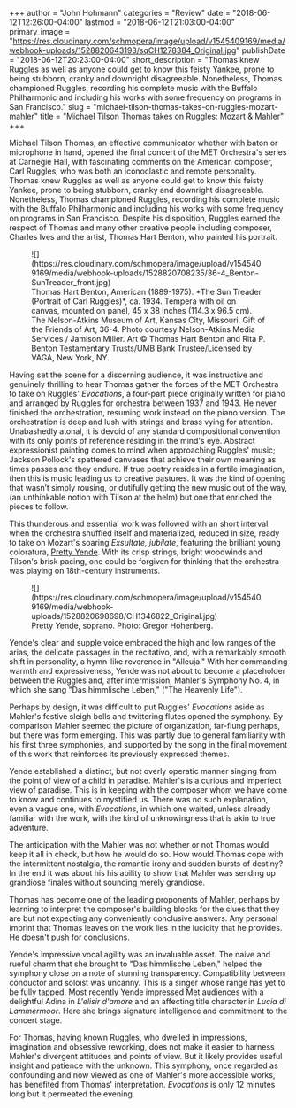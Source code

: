 +++
author = "John Hohmann"
categories = "Review"
date = "2018-06-12T12:26:00-04:00"
lastmod = "2018-06-12T21:03:00-04:00"
primary_image = "https://res.cloudinary.com/schmopera/image/upload/v1545409169/media/webhook-uploads/1528820643193/sqCH1278384_Original.jpg"
publishDate = "2018-06-12T20:23:00-04:00"
short_description = "Thomas knew Ruggles as well as anyone could get to know this feisty Yankee, prone to being stubborn, cranky and downright disagreeable. Nonetheless, Thomas championed Ruggles, recording his complete music with the Buffalo Philharmonic and including his works with some frequency on programs in San Francisco."
slug = "michael-tilson-thomas-takes-on-ruggles-mozart-mahler"
title = "Michael Tilson Thomas takes on Ruggles: Mozart &amp; Mahler"
+++

Michael Tilson Thomas, an effective communicator whether with baton or microphone in hand, opened the final concert of the MET Orchestra's series at Carnegie Hall, with fascinating comments on the American composer, Carl Ruggles, who was both an iconoclastic and remote personality.  Thomas knew Ruggles as well as anyone could get to know this feisty Yankee, prone to being stubborn, cranky and downright disagreeable. Nonetheless, Thomas championed Ruggles, recording his complete music with the Buffalo Philharmonic and including his works with some frequency on programs in San Francisco. Despite his disposition, Ruggles earned the respect of Thomas and many other creative people including composer, Charles Ives and the artist, Thomas Hart Benton, who painted his portrait.

<figure data-type="image">
![](https://res.cloudinary.com/schmopera/image/upload/v1545409169/media/webhook-uploads/1528820708235/36-4_Benton-SunTreader_front.jpg)
<figcaption>Thomas Hart Benton, American (1889-1975). *The Sun Treader (Portrait of Carl Ruggles)*, ca. 1934. Tempera with oil on canvas, mounted on panel, 45 x 38 inches (114.3 x 96.5 cm). The Nelson-Atkins Museum of Art, Kansas City, Missouri. Gift of the Friends of Art, 36-4. Photo courtesy Nelson-Atkins Media Services / Jamison Miller. Art © Thomas Hart Benton and Rita P. Benton Testamentary Trusts/UMB Bank Trustee/Licensed by VAGA, New York, NY.</figcaption>
</figure>

Having set the scene for a discerning audience, it was instructive and genuinely thrilling to hear Thomas gather the forces of the MET Orchestra to take on Ruggles' *Evocations*, a four-part piece originally written for piano and arranged by Ruggles for orchestra between 1937 and 1943. He never finished the orchestration, resuming work instead on the piano version. The orchestration is deep and lush with strings and brass vying for attention. Unabashedly atonal, it is devoid of any standard compositional convention with its only points of reference residing in the mind's eye. Abstract expressionist painting comes to mind when approaching Ruggles' music; Jackson Pollock's spattered canvases that achieve their own meaning as times passes and they endure. If true poetry resides in a fertile imagination, then this is music leading us to creative pastures. It was the kind of opening that wasn’t simply rousing, or dutifully getting the new music out of the way, (an unthinkable notion with Tilson at the helm) but one that enriched the pieces to follow.

This thunderous and essential work was followed with an short interval when the orchestra shuffled itself and materialized, reduced in size, ready to take on Mozart's soaring *Exsultate, jubilate*, featuring the brilliant young coloratura, [Pretty Yende](/scene/people/pretty-yende/). With its crisp strings, bright woodwinds and Tilson's brisk pacing, one could be forgiven for thinking that the orchestra was playing on 18th-century instruments. 

<figure data-type="image">
![](https://res.cloudinary.com/schmopera/image/upload/v1545409169/media/webhook-uploads/1528820698698/CH1346822_Original.jpg)
<figcaption>Pretty Yende, soprano. Photo: Gregor Hohenberg.</figcaption>
</figure>

Yende's clear and supple voice embraced the high and low ranges of the arias, the delicate passages in the recitativo, and, with a remarkably smooth shift in personality, a hymn-like reverence in "Alleuja." With her commanding warmth and expressiveness, Yende was not about to become a placeholder between the Ruggles and, after intermission, Mahler's Symphony No. 4, in which she sang "Das himmlische Leben," ("The Heavenly Life"). 

Perhaps by design, it was difficult to put Ruggles' *Evocations* aside as Mahler's festive sleigh bells and twittering flutes opened the symphony. By comparison Mahler seemed the picture of organization, far-flung perhaps, but there was form emerging. This was partly due to general familiarity with his first three symphonies, and supported by the song in the final movement of this work that reinforces its previously expressed themes. 

Yende established a distinct, but not overly operatic manner singing from the point of view of a child in paradise. Mahler's is a curious and imperfect view of paradise. This is in keeping with the composer whom we have come to know and continues to mystified us. There was no such explanation, even a vague one, with *Evocations*, in which one waited, unless already familiar with the work, with the kind of unknowingness that is akin to true adventure. 

The anticipation with the Mahler was not whether or not Thomas would keep it all in check, but how he would do so. How would Thomas cope with the intermittent nostalgia, the romantic irony and sudden bursts of destiny? In the end it was about his his ability to show that Mahler was sending up grandiose finales without sounding merely grandiose. 

Thomas has become one of the leading proponents of Mahler, perhaps by learning to interpret the composer's building blocks for the clues that they are but not expecting any conveniently conclusive answers. Any personal imprint that Thomas leaves on the work lies in the lucidity that he provides. He doesn't push for conclusions.

Yende's impressive vocal agility was an invaluable asset. The naive and rueful charm that she brought to "Das himmlische Leben," helped the symphony close on a note of stunning transparency. Compatibility between conductor and soloist was uncanny. This is a singer whose range has yet to be fully tapped. Most recently Yende impressed Met audiences with a delightful Adina in *L'elisir d'amore* and an affecting title character in *Lucia di Lammermoor*. Here she brings signature intelligence and commitment to the concert stage.

For Thomas, having known Ruggles, who dwelled in impressions, imagination and obsessive reworking, does not make it easier to harness Mahler's divergent attitudes and points of view. But it likely provides useful insight and patience with the unknown. This symphony, once regarded as confounding and now viewed as one of Mahler's more accessible works, has benefited from Thomas' interpretation. *Evocations* is only 12 minutes long but it permeated the evening.
